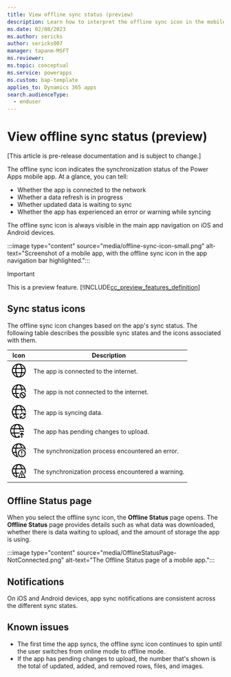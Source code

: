 ```yaml
---
title: View offline sync status (preview)
description: Learn how to interpret the offline sync icon in the mobile app navigation bar.
ms.date: 02/08/2023
ms.author: sericks
author: sericks007
manager: tapanm-MSFT
ms.reviewer: 
ms.topic: conceptual
ms.service: powerapps
ms.custom: bap-template
applies_to: Dynamics 365 apps
search.audienceType: 
  - enduser
---
```


# View offline sync status (preview)

[This article is pre-release documentation and is subject to change.]

The offline sync icon indicates the synchronization status of the Power Apps mobile app. At a glance, you can tell:

- Whether the app is connected to the network
- Whether a data refresh is in progress
- Whether updated data is waiting to sync
- Whether the app has experienced an error or warning while syncing

The offline sync icon is always visible in the main app navigation on iOS and Android devices.

:::image type="content" source="media/offline-sync-icon-small.png" alt-text="Screenshot of a mobile app, with the offline sync icon in the app navigation bar highlighted.":::

> [!IMPORTANT]
> This is a preview feature. [!INCLUDE[cc_preview_features_definition](../includes/cc-preview-features-definition.md)]

## Sync status icons

The offline sync icon changes based on the app's sync status. The following table describes the possible sync states and the icons associated with them.

| Icon | Description |
|------|--------------|
| ![Icon showing that the app is connected to the internet.](media/connected.png "Icon showing that the app is connected to the internet.")| The app is connected to the internet. |
| ![Icon showing that the app isn't connected to the internet.](media/not-connected.png "Icon showing that the app isn't connected to the internet.") | The app is not connected to the internet. |
| ![Icon showing that the app is syncing data.](media/synching.png "Icon showing that the app is syncing data.") | The app is syncing data. |
| ![Icon showing that the app has pending changes to upload.](media/upload-pending-chages.png "Icon showing that the app has pending changes to upload.") | The app has pending changes to upload. |
| ![Icon showing that the synchronization process encountered an error.](media/error.png "Icon showing that the synchronization process encountered an error.") | The synchronization process encountered an error. |
| ![Icon showing that the synchronization process encountered a warning.](media/warning.png "Icon showing that the synchronization process encountered a warning.") | The synchronization process encountered a warning. |

## Offline Status page

When you select the offline sync icon, the **Offline Status** page opens. The **Offline Status** page provides details such as what data was downloaded, whether there is data waiting to upload, and the amount of storage the app is using.

:::image type="content" source="media/OfflineStatusPage-NotConnected.png" alt-text="The Offline Status page of a mobile app.":::

## Notifications

On iOS and Android devices, app sync notifications are consistent across the different sync states.

## Known issues

- The first time the app syncs, the offline sync icon continues to spin until the user switches from online mode to offline mode.
- If the app has pending changes to upload, the number that's shown is the total of updated, added, and removed rows, files, and images.
